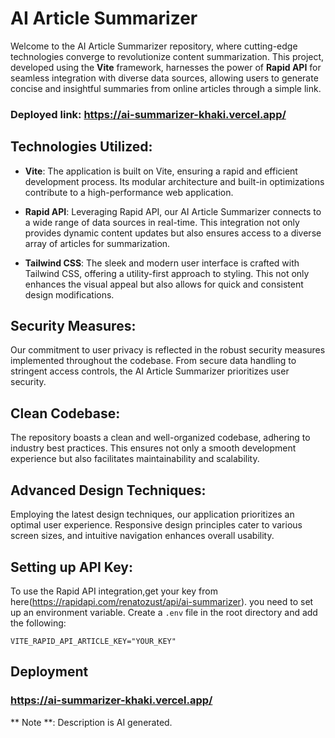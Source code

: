 # AI Article Summarizer

Welcome to the AI Article Summarizer repository, where cutting-edge technologies converge to revolutionize content summarization. This project, developed using the **Vite** framework, harnesses the power of **Rapid API** for seamless integration with diverse data sources, allowing users to generate concise and insightful summaries from online articles through a simple link.

### Deployed link: https://ai-summarizer-khaki.vercel.app/

## Technologies Utilized:

- **Vite**: The application is built on Vite, ensuring a rapid and efficient development process. Its modular architecture and built-in optimizations contribute to a high-performance web application.

- **Rapid API**: Leveraging Rapid API, our AI Article Summarizer connects to a wide range of data sources in real-time. This integration not only provides dynamic content updates but also ensures access to a diverse array of articles for summarization.

- **Tailwind CSS**: The sleek and modern user interface is crafted with Tailwind CSS, offering a utility-first approach to styling. This not only enhances the visual appeal but also allows for quick and consistent design modifications.

## Security Measures:

Our commitment to user privacy is reflected in the robust security measures implemented throughout the codebase. From secure data handling to stringent access controls, the AI Article Summarizer prioritizes user security.

## Clean Codebase:

The repository boasts a clean and well-organized codebase, adhering to industry best practices. This ensures not only a smooth development experience but also facilitates maintainability and scalability.

## Advanced Design Techniques:

Employing the latest design techniques, our application prioritizes an optimal user experience. Responsive design principles cater to various screen sizes, and intuitive navigation enhances overall usability.

## Setting up API Key:

To use the Rapid API integration,get your key from here(https://rapidapi.com/renatozust/api/ai-summarizer). you need to set up an environment variable. Create a `.env` file in the root directory and add the following:

```env
VITE_RAPID_API_ARTICLE_KEY="YOUR_KEY"
```

## Deployment
### https://ai-summarizer-khaki.vercel.app/


** Note **: Description is AI generated.
